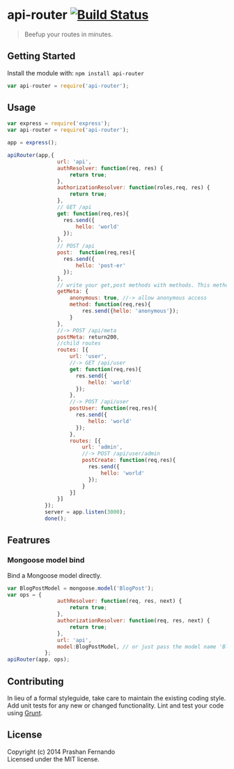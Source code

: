 # api-router [![Build Status](https://travis-ci.org/Prashanfdo/api-router.svg)](http://travis-ci.org/prashanfdo/api-router)

> Beefup your routes in minutes.


## Getting Started

Install the module with: `npm install api-router`

```js
var api-router = require('api-router');
```
  
## Usage

```js
var express = require('express');
var api-router = require('api-router');

app = express();

apiRouter(app,{
                url: 'api',
                authResolver: function(req, res) {
                    return true;
                },
                authorizationResolver: function(roles,req, res) {
                    return true;
                },
                // GET /api
                get: function(req,res){
                  res.send({
                      hello: 'world'
                  });
                },
                // POST /api
                post:  function(req,res){
                  res.send({
                      hello: 'post-er'
                  });
                },
                // write your get,post methods with methods. This method will be routed to -> GET /api/meta
                getMeta: {
                    anonymous: true, //-> allow anonymous access
                    method: function(req,res){
                        res.send({hello: 'anonymous'});
                    }
                },
                //-> POST /api/meta
                postMeta: return200,
                //child routes
                routes: [{
                    url: 'user',
                    //-> GET /api/user
                    get: function(req,res){
                      res.send({
                          hello: 'world'
                      });
                    },
                    //-> POST /api/user
                    postUser: function(req,res){
                      res.send({
                          hello: 'world'
                      });
                    },
                    routes: [{
                        url: 'admin',
                        //-> POST /api/user/admin
                        postCreate: function(req,res){
                          res.send({
                              hello: 'world'
                          });
                        }
                    }]
                }]
            });
            server = app.listen(3000);
            done();
```
## Featrures

### Mongoose model bind
Bind a Mongoose model directly.
```js
var BlogPostModel = mongoose.model('BlogPost');
var ops = {
                authResolver: function(req, res, next) {
                    return true;
                },
                authorizationResolver: function(req, res, next) {
                    return true;
                },
                url: 'api',
                model:BlogPostModel, // or just pass the model name 'BlogPost'
            };
apiRouter(app, ops);
```

## Contributing

In lieu of a formal styleguide, take care to maintain the existing coding style. Add unit tests for any new or changed functionality. Lint and test your code using [Grunt](http://gruntjs.com).


## License

Copyright (c) 2014 Prashan Fernando  
Licensed under the MIT license.
